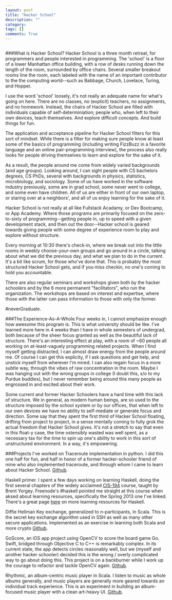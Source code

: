 ```yaml
---
layout: post
title: "Hacker School"
description: ""
category: 
tags: []
comments: True
---
```


<a class="fancybox" rel="group" href="/photos/hacker-school-pano.jpg">
<img src="/photos/hacker-school-pano.jpg" alt="" />
</a>

###What is Hacker School?
Hacker School is a three month retreat, for programmers and people interested in programming. The 'school' is a floor of a lower Manhattan office building, with a row of desks running down the length of the room, surrounded by office chairs. Several smaller breakout rooms line the room, each labeled with the name of an important contributor to the the computing world--such as Babbage, Church, Lovelace, Turing, and Hopper. 

I use the word 'school' loosely, it's not really an adequate name for what's going on here. <!--more-->
There are no classes, no (explicit) teachers, no assignments, and no homework. Instead, the chairs of Hacker School are filled with individuals capable of self-determiniation; people who, when left to their own devices, teach themselves. And explore difficult concepts. And build things for fun. 

The application and acceptance pipeline for Hacker School filters for this sort of mindset. While there is a filter for making sure people know at least some of the basics of programming (including writing FizzBuzz in a favorite language and an online pair-programming interview), the process also really looks for people driving themselves to learn and explore for the sake of it. 

As a result, the people around me come from widely varied backgrounds (and age groups). Looking around, I can sight people with CS bachelors degrees, CS PhDs, several with backgrounds in physics, statistics, microbiology, and sociology. Some of us have worked in the software industry previously, some are in grad school, some never went to college, and some even have children. All of us are either in front of our own laptop, or staring over at a neighbors', and all of us enjoy learning for the sake of it.

Hacker School is not really at all like Fullstack Acadamy, or Dev Bootcamp, or App Academy. Where those programs are primarily focused on the zero-to-sixty of programming--getting people in, up to speed with a given development stack, and then out the door--Hacker school is geared towards giving people with some degree of experience room to play and explore without structure.

Every morning at 10:30 there's check-in, where we break out into the little rooms in weekly choose-your-own groups and go around in a circle, talking about what we did the previous day, and what we plan to do in the current. It's a bit like scrum, for those who've done that. This is probably the most structured Hacker School gets, and if you miss checkin, no one's coming to hold you accountable.

There are also regular seminars and workshops given both by the hacker schoolers and by the 6 more permanent "facilitators", who run the organization. The workshops are based on interest and expertise, where those with the latter can pass information to those with only the former.

\#neverGraduate.

###The Experience-As-A-Whole
Four weeks in, I cannot emphasize enough how awesome this program is. This is what university should be like. I've learned more here in 4 weeks than I have in whole semesters of undergrad, both because of the sheer focus granted as well as the beautiful lack of structure. There's an interesting effect at play, with a room of ~60 people all working on at-least-vaguely programming related projects. When I find myself getting distracted, I can almost draw energy from the people around me. Of course I can get this explicity, if I ask questions and get help, and unstick myself from wherever I'm mired. I can also regain focus in a more subtle way, through the vibes of raw concentration in the room. Maybe I was hanging out with the wrong groups in college (I doubt this, s/o to my Purdue buddies), but I never remember being around this many people as engrossed in and excited about their work.

Some current and former Hacker Schoolers have a hard time with this lack of structure. We in general, as modern human beings, are so used to the structure imposed by the school system or by our offices, that when left to our own devices we have no ability to self-mediate or generate focus and direction. Some say that they spent the first third of Hacker School floating, drifting from project to project, in a sense mentally coming to fully grok the actual freedom that Hacker School gives. It's not a stretch to say that even in this float-y case, the time ostensibly wasted was well spent, as a necessary tax for the time to spin up one's ability to work in this sort of unstructured environment. In a way, it's empowering.



###Projects I've worked on
Traceroute implementation in python. I did this one half for fun, and half in honor of a former hacker-schooler friend of mine who also implemented traceroute, and through whom I came to learn about Hacker School. [Github](https://github.com/vsinha/traceroute).

Haskell primer. I spent a few days working on learning Haskell, doing the first several chapters of the widely acclaimed [CIS-194](http://www.seas.upenn.edu/~cis194/spring13/lectures.html) course, taught by Brent Yorgey. Freenode's #haskell pointed me straight at this course when aksed about learning resources, specifically the Spring 2013 one I've linked. There's a great page [here](https://github.com/bitemyapp/learnhaskell) on more learning resources for Haskell.

Diffie Hellman Key exchange, generalized to n-participants, in Scala. This is the secret key exchange algorithm used in SSH as well as many other secure applications. Implemented as an exercise in learning both Scala and more crypto [Github](https://github.com/vsinha/DiffieHellman).

GoScore, an iOS app project using OpenCV to score the board game Go. Swift, bridged through Objective C to C++ is remarkably complex. In its current state, the app detects circles reasonably well, but we (myself and another hacker schooler) decided this is the wrong / overly complicated way to go about doing this. This project is on a backburner while I work up the courage to refactor and tackle OpenCV again. [Github](https://github.com/vsinha/GoScore).

Rhythmic, an album-centric music player in Scala. I listen to music as whole albums generally, and music players are generally more geared towards an individual track experience. This is an experiment in building an album-focused music player with a clean art-heavy UI. [Github](https://github.com/vsinha/Rhythmic).





